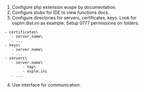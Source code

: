 1. Configure php extension euspe by documentation. 
2. Configure stubs for IDE to view functions docs.
3. Configure directories for servers, certificates, keys. 
   Look for osplm.dist.ini as example.
   Setup 0777 permissions on folders.
```
- certificates\
   - server.name\
   - ...
- keys\
   - server.name\
   - ...
- servers\
   - server.name\
        - tmp\
        - osplm.ini
   - ...
```
4. Use interface for communication.